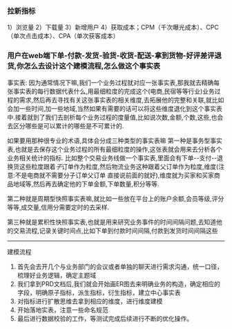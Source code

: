 ### 拉新指标
1）浏览量
2）下载量
3）新增用户
4）获取成本；CPM（千次曝光成本）、CPC（单次点击成本）、CPA（单次获客成本）


### 用户在web端下单-付款-发货-验货-收货-配送-拿到货物-好评差评退货,你怎么去设计这个建模流程,怎么做这个事实表

事实表:
因为通常情况下嘛,我们一个业务过程就对应一张事实表,那我就去精确每张事实表的每行数据代表什么,用最细粒度的完成这个(电商,民宿等等行业)业务过程的需求,然后再去寻找有关这张事实表的相关维度,去拓展他的完整和关联,就比如会加一些时间,加一些地域,当然如果有需要的话可以将这些维度退化到这个事实表中.接着就到了我们去剖析每个业务过程的度量值,比如说次数,金额,个数,这些,也会去区分哪些是可以累计的哪些是不可累计的.

如果要用那种很专业的术语,具体会分成三种类型的事实表嘛
第一种是事务型事实表,也就是去保存这个业务过程的所有最细粒度的操作,这张表就会用来去分析各个业务相关统计的指标. 比如整个交易业务线做一个事实表,里面会有下单--支付--退换货这些粒度跟着*子*订单作为粒度,然后物流业务这种跟着父订单作为粒度,维度(注意:不是电商就不需要分子订单父订单 直接说前面的就好),维度就为买家和买家商品地域等,然后再去确定他的下单金额,下单数量,积分等等.


第二种就是周期型快照事实表嘛,就比如一些放在平台上的账户余额,会员等级,评分等等,成交量,信用分需要定时的去采样.

第三种就是累积性快照事实表,也就是用来研究业务事件的时间间隔问题,去知道他的交易流程,记录关键时间点,比如下单到付款时间间隔,付款到发货时间间隔这些

---

建模流程
1. 首先会去开几个与业务部门的会议或者单独的聊天进行需求沟通，统一口径，梳理好业务逻辑，确定主题域
2. 我们拿到PRD文档后,我们就会开始画ER图去来明确业务的构造，确定相应的字段，明确原子指标，派生指标，衍生指标，建立中心事实表
3. 对指标进行扩散思维去拿到相应的维度，进行维度建模
4. 开始落地实表，注意一些命名规范
5. 最后进行数据校验的工作，等测试完成后续进行不断的优化操作。


